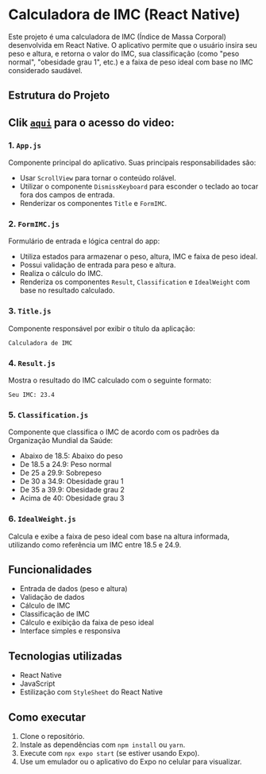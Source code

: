 # Calculadora de IMC (React Native)

Este projeto é uma calculadora de IMC (Índice de Massa Corporal) desenvolvida em React Native. O aplicativo permite que o usuário insira seu peso e altura, e retorna o valor do IMC, sua classificação (como "peso normal", "obesidade grau 1", etc.) e a faixa de peso ideal com base no IMC considerado saudável.


## Estrutura do Projeto

## Clik [`aqui`](https://drive.google.com/file/d/1BU-KLWkKKrxMfOqgVW0xAcagJdbcdrFH/view?usp=drive_link) para o acesso do video:

### 1. `App.js`
Componente principal do aplicativo. Suas principais responsabilidades são:
- Usar `ScrollView` para tornar o conteúdo rolável.
- Utilizar o componente `DismissKeyboard` para esconder o teclado ao tocar fora dos campos de entrada.
- Renderizar os componentes `Title` e `FormIMC`.

### 2. `FormIMC.js`
Formulário de entrada e lógica central do app:
- Utiliza estados para armazenar o peso, altura, IMC e faixa de peso ideal.
- Possui validação de entrada para peso e altura.
- Realiza o cálculo do IMC.
- Renderiza os componentes `Result`, `Classification` e `IdealWeight` com base no resultado calculado.

### 3. `Title.js`
Componente responsável por exibir o título da aplicação:

```
Calculadora de IMC
```

### 4. `Result.js`
Mostra o resultado do IMC calculado com o seguinte formato:

```
Seu IMC: 23.4
```

### 5. `Classification.js`
Componente que classifica o IMC de acordo com os padrões da Organização Mundial da Saúde:

- Abaixo de 18.5: Abaixo do peso
- De 18.5 a 24.9: Peso normal
- De 25 a 29.9: Sobrepeso
- De 30 a 34.9: Obesidade grau 1
- De 35 a 39.9: Obesidade grau 2
- Acima de 40: Obesidade grau 3

### 6. `IdealWeight.js`
Calcula e exibe a faixa de peso ideal com base na altura informada, utilizando como referência um IMC entre 18.5 e 24.9.

## Funcionalidades

- Entrada de dados (peso e altura)
- Validação de dados
- Cálculo de IMC
- Classificação de IMC
- Cálculo e exibição da faixa de peso ideal
- Interface simples e responsiva

## Tecnologias utilizadas

- React Native
- JavaScript
- Estilização com `StyleSheet` do React Native

## Como executar

1. Clone o repositório.
2. Instale as dependências com `npm install` ou `yarn`.
3. Execute com `npx expo start` (se estiver usando Expo).
4. Use um emulador ou o aplicativo do Expo no celular para visualizar.
